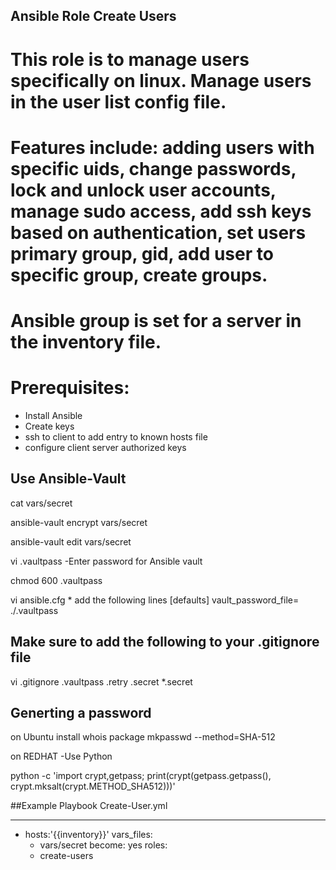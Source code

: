 ## Ansible Role Create Users
# This role is to manage users specifically on linux. Manage users in the user list config file. 
# Features include: adding users with specific uids, change passwords, lock and unlock user accounts, manage sudo access, add ssh keys based on authentication, set users primary group, gid, add user to specific group, create groups. 

# Ansible group is set for a server in the inventory file. 

# Prerequisites:
- Install Ansible
- Create keys
- ssh to client to add entry to known hosts file
- configure client server authorized keys

## Use Ansible-Vault 

cat vars/secret

ansible-vault encrypt vars/secret

ansible-vault edit vars/secret

vi .vaultpass
-Enter password for Ansible vault

chmod 600 .vaultpass

vi ansible.cfg * add the following lines
[defaults]
vault_password_file= ./.vaultpass

## Make sure to add the following to your .gitignore file

vi .gitignore
.vaultpass
.retry
.secret
*.secret

## Generting a password

on Ubuntu install whois package
mkpasswd --method=SHA-512

on REDHAT -Use Python

python -c 'import crypt,getpass; print(crypt(getpass.getpass(), crypt.mksalt(crypt.METHOD_SHA512)))'

##Example Playbook Create-User.yml

---
- hosts:'{{inventory}}'
  vars_files:
    - vars/secret
  become: yes
  roles: 
  - create-users

